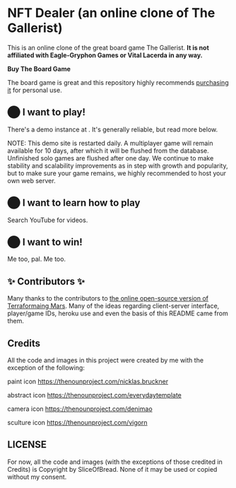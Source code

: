 # <a name="README"> NFT Dealer (an online clone of The Gallerist)

This is an online clone of the great board game The Gallerist. **It is not affiliated
with Eagle-Gryphon Games or Vital Lacerda in any way.**

**Buy The Board Game**

The board game is great and this repository highly recommends [purchasing it](https://www.eaglegames.net/The-Gallerist-Complete-Bundle-p/102322.htm) for personal use.

## ⬤ I want to play!
There's a demo instance at . It's generally reliable, but read more below.

NOTE: This demo site is restarted daily. A multiplayer game will remain available for 10 days, after which it will be flushed from the database.
Unfinished solo games are flushed after one day. We continue to make stability and scalability improvements as in step with growth and popularity,
but to make sure your game remains, we highly recommended to host your own web server.

## ⬤ I want to learn how to play
Search YouTube for videos.

## ⬤ I want to win!
Me too, pal. Me too.

## ✨ Contributors ✨

Many thanks to the contributors to [the online open-source version of Terraformaing Mars](https://github.com/terraforming-mars/terraforming-mars/blob/main/README.md). Many of the ideas regarding client-server interface, player/game IDs, heroku use and even the basis of this README came from them.

## Credits

All the code and images in this project were created by me with the exception of the following:


paint icon
https://thenounproject.com/nicklas.bruckner

abstract icon
https://thenounproject.com/everydaytemplate

camera icon
https://thenounproject.com/denimao

sculture icon
https://thenounproject.com/vigorn


## LICENSE

For now, all the code and images (with the exceptions of those credited in Credits) is Copyright by SliceOfBread. None of it may be used or copied without my consent.
